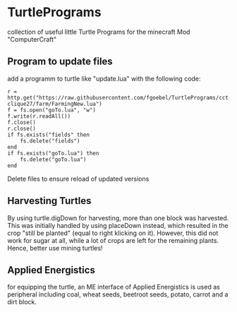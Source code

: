 # TurtlePrograms
collection of useful little Turtle Programs for the minecraft Mod "ComputerCraft"

## Program to update files
add a programm to turtle like "update.lua" with the following code:
``` 
r = http.get("https://raw.githubusercontent.com/fgoebel/TurtlePrograms/cct-clique27/farm/FarmingNew.lua")
f = fs.open("goTo.lua", "w")
f.write(r.readAll())
f.close()
r.close()
if fs.exists("fields" then
    fs.delete("fields")
end
if fs.exists("goTo.lua") then
    fs.delete("goTo.lua")
end
```
Delete files to ensure reload of updated versions

## Harvesting Turtles
By using turtle.digDown for harvesting, more than one block was harvested. 
This was initially handled by using placeDown instead, which resulted in the crop "still be planted" (equal to right klicking on it).
However, this did not work for sugar at all, while a lot of crops are left for the remaining plants. 
Hence, better use mining turtles!

## Applied Energistics
for equipping the turtle, an ME interface of Applied Energistics is used as peripheral including coal, wheat seeds, beetroot seeds, potato, carrot and a dirt block.


